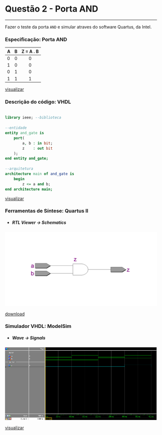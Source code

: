 # Questão 2 - Porta AND
----

Fazer o teste da porta `AND` e simular atraves do software Quartus, da Intel.

### Especificação: Porta AND

| A | B | Z = A . B |
|---|---|:---:|
|0  |0  |0  |
|1  |0  |0  |
|0  |1  |0  |
|1  |1  |1  |

[visualizar](./assets/tabela_and.csv)

### Descrição do código: VHDL
```vhdl 

library ieee; --biblioteca

--entidade
entity and_gate is 
    port(
        a, b : in bit;
        z    : out bit
    );
end entity and_gate;

--arquitetura
architecture main of and_gate is
    begin
        z <= a and b;    
end architecture main;
```
[visualizar](./and_gate.vhd)

### Ferramentas de Síntese: Quartus II

- ##### RTL Viewer -> Schematics
<img src = "./assets/and_gate.png" width = "1000px" alig/>

[download](./assets/RTL_and_gate.pdf) 


### Simulador VHDL: ModelSim

- ##### Wave -> Signals
<img src = "./assets/wave_and_gate.jpg" width = "1000px" alig/>

[visualizar](./assets/wave_and_gate.jpg)